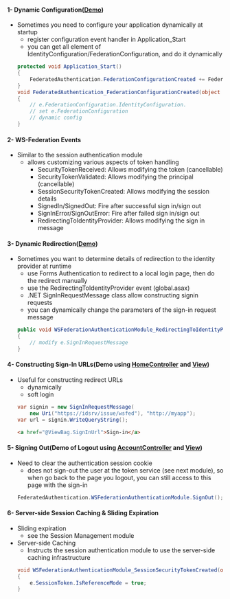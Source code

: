 #### 1- Dynamic Configuration([Demo](https://github.com/Wwawawa/iac-aspnet/blob/master/6-WS-Federation/Advance/Global.asax.cs))
* Sometimes you need to configure your application dynamically at startup
	* register configuration event handler in Application_Start
	* you can get all element of IdentityConfiguration/FederationConfiguration, and do it dynamically
	```cs
	protected void Application_Start()
	{
		FederatedAuthentication.FederationConfigurationCreated += FederatedAuthentication_FederationConfigurationCreated;
	}
	void FederatedAuthentication_FederationConfigurationCreated(object sender, FederationConfigurationCreatedEventArgs e)
	{ 
		// e.FederationConfiguration.IdentityConfiguration.
		// set e.FederationConfiguration 
		// dynamic config
	}
	```
#### 2- WS-Federation Events
* Similar to the session authentication module
	* allows customizing various aspects of token handling
		* SecurityTokenReceived: Allows modifying the token (cancellable)
		* SecurityTokenValidated: Allows modifying the principal (cancellable)
		* SessionSecurityTokenCreated: Allows modifying the session details
		* SignedIn/SignedOut: Fire after successful sign in/sign out
		* SignInError/SignOutError: Fire after failed sign in/sign out
		* RedirectingToIdentityProvider: Allows modifying the sign in message
#### 3- Dynamic Redirection([Demo](https://github.com/Wwawawa/iac-aspnet/blob/master/6-WS-Federation/Advance/Global.asax.cs))
* Sometimes you want to determine details of redirection to the identity provider at runtime
	* use Forms Authentication to redirect to a local login page, then do the redirect manually
	* use the RedirectingToIdentityProvider event (global.asax)
	* .NET SignInRequestMessage class allow constructing signin requests
	* you can dynamically change the parameters of the sign-in request message
	```cs
	public void WSFederationAuthenticationModule_RedirectingToIdentityProvider(object sender, RedirectingToIdentityProviderEventArgs e)
	{ 
		// modify e.SignInRequestMessage 
	}
	```
#### 4- Constructing Sign-In URLs(Demo using [HomeController](https://github.com/Wwawawa/iac-aspnet/blob/master/6-WS-Federation/Advance/Controllers/HomeController.cs) and [View](https://github.com/Wwawawa/iac-aspnet/blob/master/6-WS-Federation/Advance/Views/Home/index.cshtml))
* Useful for constructing redirect URLs
	* dynamically
	* soft login
	```cs
	var signin = new SignInRequestMessage(
		new Uri("https://idsrv/issue/wsfed"), "http://myapp");
	var url = signin.WriteQueryString();
	```
  ```html
  <a href="@ViewBag.SignInUrl">Sign-in</a>
  ```
#### 5- Signing Out(Demo of Logout using [AccountController](https://github.com/Wwawawa/iac-aspnet/blob/master/6-WS-Federation/Advance/Controllers/AccountController.cs) and [View](https://github.com/Wwawawa/iac-aspnet/blob/master/6-WS-Federation/Advance/Views/Shared/_Layout.cshtml))
* Need to clear the authentication session cookie
	* does not sign-out the user at the token service (see next module), so when go back to the page you logout, you can still access to this page with the sign-in 
	```cs
	FederatedAuthentication.WSFederationAuthenticationModule.SignOut();
	```
#### 6- Server-side Session Caching & Sliding Expiration
* Sliding expiration
	* see the Session Management module
* Server-side Caching
	* Instructs the session authentication module to use the server-side caching infrastructure
	```cs
	void WSFederationAuthenticationModule_SessionSecurityTokenCreated(object sender, SessionSecurityTokenCreatedEventArgs e)
	{
		e.SessionToken.IsReferenceMode = true;
	}
	```
